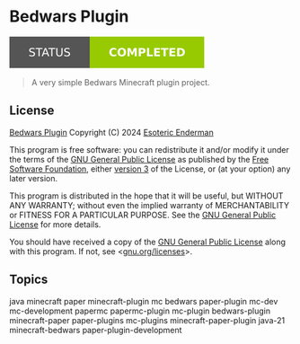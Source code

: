 # Bedwars Plugin

[![Project Status: Completed](./assets/images/badges/status.svg)](./)

> A very simple Bedwars Minecraft plugin project.

## License

[Bedwars Plugin](./) Copyright (C) 2024 [Esoteric Enderman](https://enderman.dev)

This program is free software: you can redistribute it and/or modify it under the terms of the [GNU General Public License](./LICENSE) as published by the [Free Software Foundation](https://www.fsf.org/), either [version 3](./LICENSE) of the License, or (at your option) any later version.

This program is distributed in the hope that it will be useful, but WITHOUT ANY WARRANTY; without even the implied warranty of MERCHANTABILITY or FITNESS FOR A PARTICULAR PURPOSE. See the [GNU General Public License](./LICENSE) for more details.

You should have received a copy of the [GNU General Public License](./LICENSE) along with this program. If not, see <[gnu.org/licenses](https://www.gnu.org/licenses/)>.

## Topics

java minecraft paper minecraft-plugin mc bedwars paper-plugin mc-dev mc-development papermc papermc-plugin mc-plugin bedwars-plugin minecraft-paper paper-plugins mc-plugins minecraft-paper-plugin java-21 minecraft-bedwars paper-plugin-development
